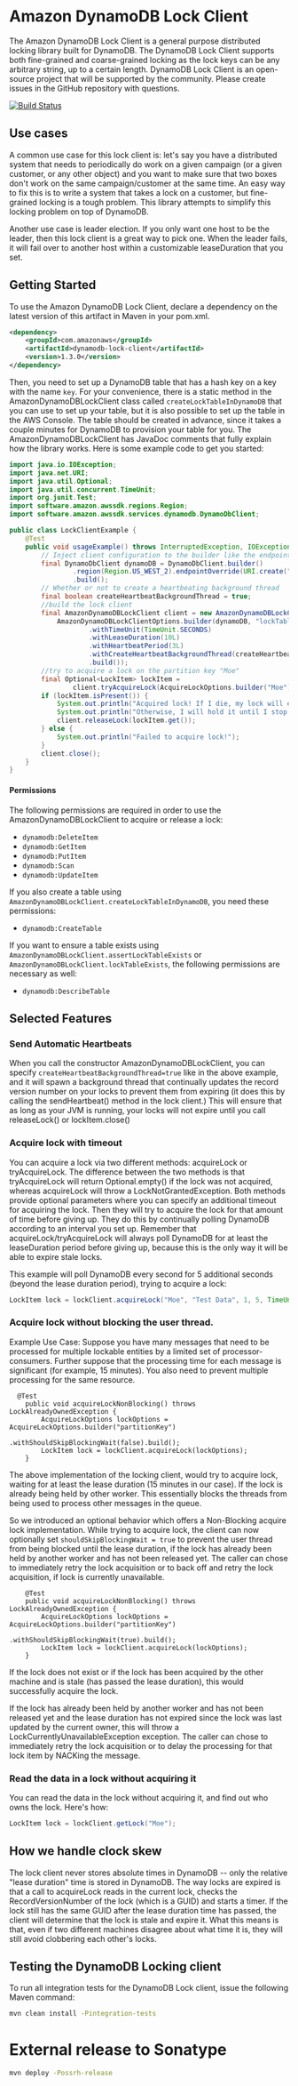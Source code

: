 # Amazon DynamoDB Lock Client

The Amazon DynamoDB Lock Client is a general purpose distributed locking library
built for DynamoDB. The DynamoDB Lock Client supports both fine-grained and
coarse-grained locking as the lock keys can be any arbitrary string, up to a
certain length. DynamoDB Lock Client is an open-source project that will be
supported by the community. Please create issues in the GitHub repository with
questions.

[![Build Status](https://travis-ci.org/awslabs/dynamodb-lock-client.svg?branch=master)](https://travis-ci.org/awslabs/dynamodb-lock-client)

## Use cases
A common use case for this lock client is:
let's say you have a distributed system that needs to periodically do work on a given campaign
(or a given customer, or any other object) and you want to make sure that two boxes don't work
on the same campaign/customer at the same time. An easy way to fix this is to write a system that takes
a lock on a customer, but fine-grained locking is a tough problem. This library attempts to simplify
this locking problem on top of DynamoDB.

Another use case is leader election. If you only want one host to be the leader, then this lock
client is a great way to pick one. When the leader fails, it will fail over to another host
within a customizable leaseDuration that you set.

## Getting Started
To use the Amazon DynamoDB Lock Client, declare a dependency on the latest version of
this artifact in Maven in your pom.xml.
```xml
<dependency>
    <groupId>com.amazonaws</groupId>
    <artifactId>dynamodb-lock-client</artifactId>
    <version>1.3.0</version>
</dependency>
```

Then, you need to set up a DynamoDB table that has a hash key on a key with the name `key`.
For your convenience, there is a static method in the AmazonDynamoDBLockClient class called
`createLockTableInDynamoDB` that you can use to set up your table, but it is also possible to set
up the table in the AWS Console. The table should be created in advance, since it takes a couple minutes
for DynamoDB to provision your table for you. The AmazonDynamoDBLockClient has JavaDoc comments that fully
explain how the library works. Here is some example code to get you started:

```java
import java.io.IOException;
import java.net.URI;
import java.util.Optional;
import java.util.concurrent.TimeUnit;
import org.junit.Test;
import software.amazon.awssdk.regions.Region;
import software.amazon.awssdk.services.dynamodb.DynamoDbClient;

public class LockClientExample {
    @Test
    public void usageExample() throws InterruptedException, IOException {
        // Inject client configuration to the builder like the endpoint and signing region
        final DynamoDbClient dynamoDB = DynamoDbClient.builder()
                .region(Region.US_WEST_2).endpointOverride(URI.create("http://localhost:4567"))
                .build();
        // Whether or not to create a heartbeating background thread
        final boolean createHeartbeatBackgroundThread = true;
        //build the lock client
        final AmazonDynamoDBLockClient client = new AmazonDynamoDBLockClient(
            AmazonDynamoDBLockClientOptions.builder(dynamoDB, "lockTable")
                    .withTimeUnit(TimeUnit.SECONDS)
                    .withLeaseDuration(10L)
                    .withHeartbeatPeriod(3L)
                    .withCreateHeartbeatBackgroundThread(createHeartbeatBackgroundThread)
                    .build());
        //try to acquire a lock on the partition key "Moe"
        final Optional<LockItem> lockItem =
                client.tryAcquireLock(AcquireLockOptions.builder("Moe").build());
        if (lockItem.isPresent()) {
            System.out.println("Acquired lock! If I die, my lock will expire in 10 seconds.");
            System.out.println("Otherwise, I will hold it until I stop heartbeating.");
            client.releaseLock(lockItem.get());
        } else {
            System.out.println("Failed to acquire lock!");
        }
        client.close();
    }
}
```

#### Permissions
The following permissions are required in order to use the AmazonDynamoDBLockClient to acquire or release a lock:
- `dynamodb:DeleteItem`
- `dynamodb:GetItem`
- `dynamodb:PutItem`
- `dynamodb:Scan`
- `dynamodb:UpdateItem`

If you also create a table using `AmazonDynamoDBLockClient.createLockTableInDynamoDB`, you need these permissions:
- `dynamodb:CreateTable`

If you want to ensure a table exists using `AmazonDynamoDBLockClient.assertLockTableExists` or
`AmazonDynamoDBLockClient.lockTableExists`, the following permissions are necessary as well:
- `dynamodb:DescribeTable`


## Selected Features
### Send Automatic Heartbeats
When you call the constructor AmazonDynamoDBLockClient, you can specify `createHeartbeatBackgroundThread=true`
like in the above example, and it will spawn a background thread that continually updates the record version
number on your locks to prevent them from expiring (it does this by calling the sendHeartbeat() method in the
lock client.) This will ensure that as long as your JVM is running, your locks will not expire until you call
releaseLock() or lockItem.close()

### Acquire lock with timeout
You can acquire a lock via two different methods: acquireLock or tryAcquireLock. The difference between the
two methods is that tryAcquireLock will return Optional.empty() if the lock was not acquired, whereas
acquireLock will throw a LockNotGrantedException. Both methods provide optional parameters where you can specify
an additional timeout for acquiring the lock. Then they will try to acquire the lock for that amount of time
before giving up. They do this by continually polling DynamoDB according to an interval you set up. Remember that
acquireLock/tryAcquireLock will always poll DynamoDB for at least the leaseDuration period before giving up,
because this is the only way it will be able to expire stale locks.

This example will poll DynamoDB every second for 5 additional seconds (beyond the lease duration period),
trying to acquire a lock:
```groovy
LockItem lock = lockClient.acquireLock("Moe", "Test Data", 1, 5, TimeUnit.SECONDS);
```
### Acquire lock without blocking the user thread.
Example Use Case:
 Suppose you have many messages that need to be processed for multiple lockable entities by a limited set of
 processor-consumers. Further suppose that the processing time for each message is significant (for example, 15 minutes).
 You also need to prevent multiple processing for the same resource.

```
  @Test
    public void acquireLockNonBlocking() throws LockAlreadyOwnedException {
        AcquireLockOptions lockOptions = AcquireLockOptions.builder("partitionKey")
                                        .withShouldSkipBlockingWait(false).build();
        LockItem lock = lockClient.acquireLock(lockOptions);
    }
```
The above implementation of the locking client, would try to acquire lock, waiting for at least the lease duration (15
minutes in our case). If the lock is already being held by other worker. This essentially blocks the threads from being
used to process other messages in the queue.

So we introduced an optional behavior which offers a Non-Blocking acquire lock implementation. While trying to acquire
lock, the client can now optionally set `shouldSkipBlockingWait = true` to prevent the user thread from being
blocked until the lease duration, if the lock has already been held by another worker and has not been released yet.
The caller can chose to immediately retry the lock acquisition or to back off and retry the lock acquisition, if lock is
currently unavailable.

```
    @Test
    public void acquireLockNonBlocking() throws LockAlreadyOwnedException {
        AcquireLockOptions lockOptions = AcquireLockOptions.builder("partitionKey")
                                        .withShouldSkipBlockingWait(true).build();
        LockItem lock = lockClient.acquireLock(lockOptions);
    }
```
If the lock does not exist or if the lock has been acquired by the other machine and is stale (has passed the lease
duration), this would successfully acquire the lock.

If the lock has already been held by another worker and has not been released yet and the lease duration has not expired
since the lock was last updated by the current owner, this will throw a LockCurrentlyUnavailableException exception.
The caller can chose to immediately retry the lock acquisition or to delay the processing for that lock item by NACKing
the message.

### Read the data in a lock without acquiring it
You can read the data in the lock without acquiring it, and find out who owns the lock. Here's how:
```groovy
LockItem lock = lockClient.getLock("Moe");
```

## How we handle clock skew
The lock client never stores absolute times in DynamoDB -- only the relative "lease duration" time is stored
in DynamoDB. The way locks are expired is that a call to acquireLock reads in the current lock, checks the
RecordVersionNumber of the lock (which is a GUID) and starts a timer. If the lock still has the same GUID after
the lease duration time has passed, the client will determine that the lock is stale and expire it.
What this means is that, even if two different machines disagree about what time it is, they will still avoid
clobbering each other's locks.

## Testing the DynamoDB Locking client
To run all integration tests for the DynamoDB Lock client, issue the following Maven command:

```bash
mvn clean install -Pintegration-tests
```

# External release to Sonatype
```bash
mvn deploy -Possrh-release
```
